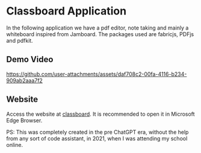 # Classboard Application 
In the following application we have a pdf editor, note taking and mainly a whiteboard inspired from Jamboard.
The packages used are fabricjs, PDFjs and pdfkit.
## Demo Video
https://github.com/user-attachments/assets/daf708c2-00fa-4116-b234-909ab2aaa7f2


## Website
Access the website at [classboard](https://classboard.netlify.app/). 
It is recommended to open it in Microsoft Edge Browser.


PS: This was completely created in the pre ChatGPT era, without the help from any sort of code assistant, in 2021, when I was attending my school online.
